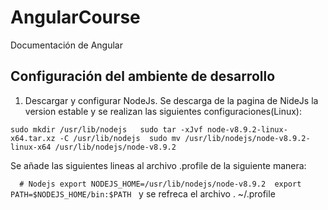 # AngularCourse

Documentación de Angular

## Configuración del ambiente de desarrollo

1. Descargar y configurar NodeJs.
Se descarga de la pagina de NideJs la version estable y se realizan las siguientes configuraciones(Linux):

 `sudo mkdir /usr/lib/nodejs  
 sudo tar -xJvf node-v8.9.2-linux-x64.tar.xz -C /usr/lib/nodejs 
 sudo mv /usr/lib/nodejs/node-v8.9.2-linux-x64 /usr/lib/nodejs/node-v8.9.2`
 
Se añade las siguientes lineas al archivo .profile de la siguiente manera:

`  # Nodejs
  export NODEJS_HOME=/usr/lib/nodejs/node-v8.9.2
  export PATH=$NODEJS_HOME/bin:$PATH`
  
y se refreca el archivo . ~/.profile


